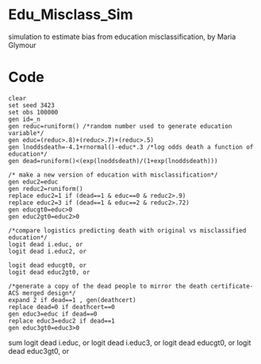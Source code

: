# Edu_Misclass_Sim
simulation to estimate bias from education misclassification, by Maria Glymour

# Code
```
clear
set seed 3423
set obs 100000
gen id=_n
gen reduc=runiform() /*random number used to generate education variable*/
gen educ=(reduc>.8)+(reduc>.7)+(reduc>.5)
gen lnoddsdeath=-4.1+rnormal()-educ*.3 /*log odds death a function of education*/
gen dead=runiform()<(exp(lnoddsdeath)/(1+exp(lnoddsdeath)))

/* make a new version of education with misclassification*/
gen educ2=educ
gen reduc2=runiform()
replace educ2=1 if (dead==1 & educ==0 & reduc2>.9)
replace educ2=3 if (dead==1 & educ==2 & reduc2>.72)
gen educgt0=educ>0
gen educ2gt0=educ2>0

/*compare logistics predicting death with original vs misclassified education*/
logit dead i.educ, or
logit dead i.educ2, or

logit dead educgt0, or
logit dead educ2gt0, or

/*generate a copy of the dead people to mirror the death certificate-ACS merged design*/
expand 2 if dead==1 , gen(deathcert)
replace dead=0 if deathcert==0
gen educ3=educ if dead==0
replace educ3=educ2 if dead==1
gen educ3gt0=educ3>0
```
sum
logit dead i.educ, or
logit dead i.educ3, or
logit dead educgt0, or
logit dead educ3gt0, or
